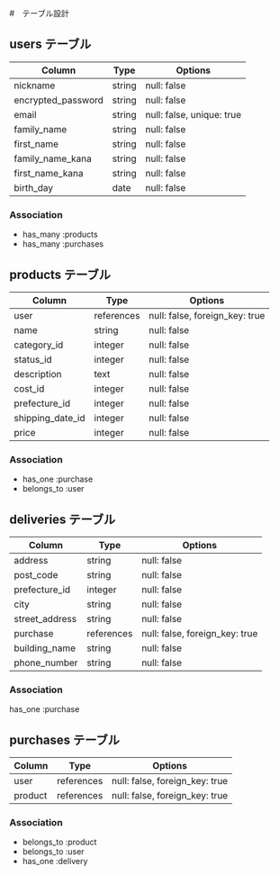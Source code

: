 #　テーブル設計

## users テーブル

| Column             | Type      | Options                        |
|------------------- | --------- | ------------------------------ |
| nickname           | string    | null: false                    |
| encrypted_password | string    | null: false                    |   
| email              | string    | null: false, unique: true      |
| family_name        | string    | null: false                    | 
| first_name         | string    | null: false                    |
| family_name_kana   | string    | null: false                    |
| first_name_kana    | string    | null: false                    |
| birth_day          | date      | null: false                    |


### Association

- has_many :products
- has_many :purchases



## products テーブル

| Column             | Type       | Options                        |
|------------------- | ---------- | ------------------------------ |
| user               | references | null: false, foreign_key: true |
| name               | string     | null: false                    |
| category_id        | integer    | null: false                    |
| status_id          | integer    | null: false                    |
| description        | text       | null: false                    |
| cost_id            | integer    | null: false                    |
| prefecture_id      | integer    | null: false                    |
| shipping_date_id   | integer    | null: false                    |
| price              | integer    | null: false                    |



### Association

- has_one :purchase
- belongs_to :user



## deliveries テーブル

| Column             | Type       | Options                        |
|------------------- | ---------- | ------------------------------ |
| address            | string     | null: false                    |
| post_code          | string     | null: false                    |
| prefecture_id      | integer    | null: false                    |
| city               | string     | null: false                    |
| street_address     | string     | null: false                    |
| purchase           | references | null: false, foreign_key: true |
| building_name      | string     | null: false                    |
| phone_number       | string     | null: false                    |

<!-- purchaseの外部キーカラムを追加しましょう。 -->
<!-- このカラムを追加することで、１つの配送先情報に「誰が購入したどの商品の購入履歴情報か」を紐付けることができます。 -->

<!-- 電話番号のカラム型は文字列型。電話番号のように先頭が0で始まるものは、整数型としますと0落ちという先頭の0が消える現象が起きるためです。 -->

### Association

has_one :purchase


## purchases テーブル

| Column             | Type       | Options                        |
|------------------- | ---------- | ------------------------------ |
| user               | references | null: false, foreign_key: true |
| product            | references | null: false, foreign_key: true |


### Association

- belongs_to :product
- belongs_to :user
- has_one :delivery